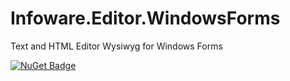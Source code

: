 # Infoware.Editor.WindowsForms
Text and HTML Editor Wysiwyg for Windows Forms

[![NuGet Badge](https://buildstats.info/nuget/Infoware.Editor.WindowsForms)](https://www.nuget.org/packages/Infoware.Editor.WindowsForms/)
